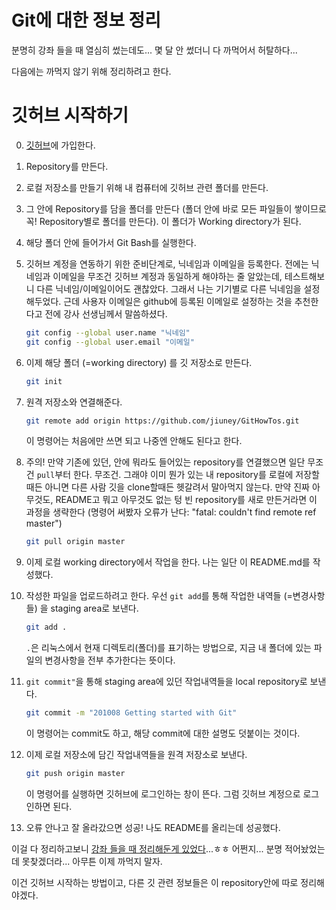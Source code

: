 # Git에 대한 정보 정리

분명히 강좌 들을 때 열심히 썼는데도... 몇 달 안 썼더니 다 까먹어서 허탈하다...

다음에는 까먹지 않기 위해 정리하려고 한다.



# 깃허브 시작하기

0. [깃허브](https://github.com)에 가입한다.

1. Repository를 만든다.

2. 로컬 저장소를 만들기 위해 내 컴퓨터에 깃허브 관련 폴더를 만든다.

3. 그 안에 Repository를 담을 폴더를 만든다 (폴더 안에 바로 모든 파일들이 쌓이므로 꼭! Repository별로 폴더를 만든다). 이 폴더가 Working directory가 된다.

4. 해당 폴더 안에 들어가서 Git Bash를 실행한다.

5. 깃허브 계정을 연동하기 위한 준비단계로, 닉네임과 이메일을 등록한다. 전에는 닉네임과 이메일을 무조건 깃허브 계정과 동일하게 해야하는 줄 알았는데, 테스트해보니 다른 닉네임/이메일이어도 괜찮았다. 그래서 나는 기기별로 다른 닉네임을 설정해두었다. 근데 사용자 이메일은 github에 등록된 이메일로 설정하는 것을 추천한다고 전에 강사 선생님께서 말씀하셨다.

   ```bash
   git config --global user.name "닉네임"
   git config --global user.email "이메일"
   ```

6. 이제 해당 폴더 (=working directory) 를 깃 저장소로 만든다.

   ```bash
   git init
   ```

7. 원격 저장소와 연결해준다.

   ```bash
   git remote add origin https://github.com/jiuney/GitHowTos.git
   ```

   이 명령어는 처음에만 쓰면 되고 나중엔 안해도 된다고 한다.

8. 주의! 만약 기존에 있던, 안에 뭐라도 들어있는 repository를 연결했으면 일단 무조건 `pull`부터 한다. 무조건. 그래야 이미 뭔가 있는 내 repository를 로컬에 저장할때든 아니면 다른 사람 깃을 clone할때든 헷갈려서 말아먹지 않는다. 만약 진짜 아무것도, README고 뭐고 아무것도 없는 텅 빈 repository를 새로 만든거라면 이 과정을 생략한다 (명령어 써봤자 오류가 난다: "fatal: couldn't find remote ref master")

   ```bash
   git pull origin master
   ```

9. 이제 로컬 working directory에서 작업을 한다. 나는 일단 이 README.md를 작성했다.

10. 작성한 파일을 업로드하려고 한다. 우선 `git add`를 통해 작업한 내역들 (=변경사항들) 을 staging area로 보낸다.

    ```bash
    git add .
    ```

    `.`은 리눅스에서 현재 디렉토리(폴더)를 표기하는 방법으로, 지금 내 폴더에 있는 파일의 변경사항을 전부 추가한다는 뜻이다.

11. `git commit"`을 통해 staging area에 있던 작업내역들을 local repository로 보낸다.

    ```bash
    git commit -m "201008 Getting started with Git"
    ```

    이 명령어는 commit도 하고, 해당 commit에 대한 설명도 덧붙이는 것이다.

12. 이제 로컬 저장소에 담긴 작업내역들을 원격 저장소로 보낸다.

    ```bash
    git push origin master
    ```

    이 명령어를 실행하면 깃허브에 로그인하는 창이 뜬다. 그럼 깃허브 계정으로 로그인하면 된다.

13. 오류 안나고 잘 올라갔으면 성공! 나도 README를 올리는데 성공했다.



이걸 다 정리하고보니 [강좌 들을 때 정리해둔게 있었다](https://github.com/jiuney/Multicampus/tree/master/GitHub%20%ED%8A%B9%EA%B0%95)...ㅎㅎ 어쩐지... 분명 적어놨었는데 못찾겠더라... 아무튼 이제 까먹지 말자.



이건 깃허브 시작하는 방법이고, 다른 깃 관련 정보들은 이 repository안에 따로 정리해야겠다.

